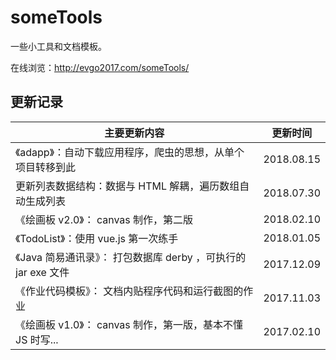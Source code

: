 # someTools
一些小工具和文档模板。

在线浏览：http://evgo2017.com/someTools/



## 更新记录

| 主要更新内容                                                 | 更新时间   |
| ------------------------------------------------------------ | ---------- |
| 《adapp》：自动下载应用程序，爬虫的思想，从单个项目转移到此  | 2018.08.15 |
| 更新列表数据结构：数据与 HTML 解耦，遍历数组自动生成列表     | 2018.07.30 |
| 《绘画板 v2.0》： canvas 制作，第二版                        | 2018.02.10 |
| 《TodoList》：使用 vue.js 第一次练手                         | 2018.01.05 |
| 《Java 简易通讯录》： 打包数据库 derby ，可执行的 jar exe 文件 | 2017.12.09 |
| 《作业代码模板》： 文档内贴程序代码和运行截图的作业          | 2017.11.03 |
| 《绘画板 v1.0》： canvas 制作，第一版，基本不懂 JS 时写...   | 2017.02.10 |